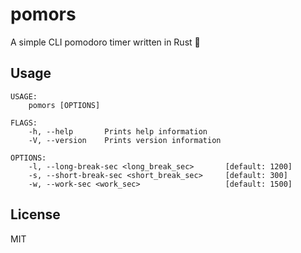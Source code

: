 # pomors
A simple CLI pomodoro timer written in Rust 🍅

## Usage
```
USAGE:
    pomors [OPTIONS]

FLAGS:
    -h, --help       Prints help information
    -V, --version    Prints version information

OPTIONS:
    -l, --long-break-sec <long_break_sec>       [default: 1200]
    -s, --short-break-sec <short_break_sec>     [default: 300]
    -w, --work-sec <work_sec>                   [default: 1500]
```

## License
MIT
